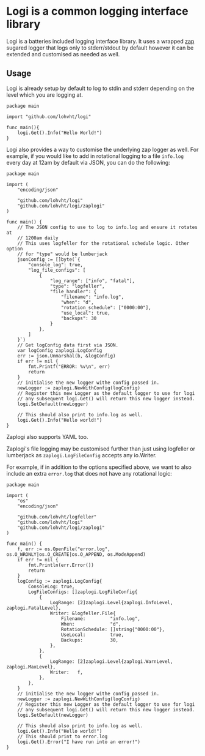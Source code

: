 # Logi is a common logging interface library

Logi is a batteries included logging interface library. It uses a wrapped
[zap](https://github.com/uber-go/zap) sugared logger that logs only to stderr/stdout
by default however it can be extended and customised as needed as well.

## Usage

Logi is already setup by default to log to stdin and stderr depending
on the level which you are logging at.
```
package main

import "github.com/lohvht/logi"

func main(){
    logi.Get().Info("Hello World!")
}
```

Logi also provides a way to customise the underlying zap logger as well.
For example, if you would like to add in rotational logging to a file `info.log`
every day at 12am by default via JSON, you can do the following:
```
package main

import (
    "encoding/json"

    "github.com/lohvht/logi"
    "github.com/lohvht/logi/zaplogi"
)

func main() {
    // The JSON config to use to log to info.log and ensure it rotates at
    // 1200am daily
    // This uses logfeller for the rotational schedule logic. Other option
    // for "type" would be lumberjack
    jsonConfig := []byte(`{
		"console_log": true,
		"log_file_configs": [
			{
				"log_range": ["info", "fatal"],
				"type": "logfeller",
				"file_handler": {
					"filename": "info.log",
					"when": "d",
					"rotation_schedule": ["0000:00"],
					"use_local": true,
					"backups": 30
				}
			},
		]
	}`)
    // Get logConfig data first via JSON.
	var logConfig zaplogi.LogConfig
	err := json.Unmarshal(b, &logConfig)
	if err != nil {
		fmt.Printf("ERROR: %v\n", err)
		return
	}
    // initialise the new logger withe config passed in.
    newLogger := zaplogi.NewWithConfig(logConfig)
    // Register this new Logger as the default logger to use for logi
    // any subsequent logi.Get() will return this new logger instead.
    logi.SetDefault(newLogger)

    // This should also print to info.log as well.
    logi.Get().Info("Hello world!")
}
```
Zaplogi also supports YAML too.

Zaplogi's file logging may be customised further than just using logfeller or
lumberjack as `zaplogi.LogFileConfig` accepts any io.Writer.

For example, if in addition to the options specified above, we want to also include
an extra `error.log` that does not have any rotational logic:
```
package main

import (
    "os"
    "encoding/json"

    "github.com/lohvht/logfeller"
    "github.com/lohvht/logi"
    "github.com/lohvht/logi/zaplogi"
)

func main() {
    f, err := os.OpenFile("error.log", os.O_WRONLY|os.O_CREATE|os.O_APPEND, os.ModeAppend)
	if err != nil {
		fmt.Println(err.Error())
		return
	}
	logConfig := zaplogi.LogConfig{
		ConsoleLog: true,
		LogFileConfigs: []zaplogi.LogFileConfig{
			{
				LogRange: [2]zaplogi.Level{zaplogi.InfoLevel, zaplogi.FatalLevel},
				Writer: &logfeller.File{
					Filename:         "info.log",
					When:             "d",
					RotationSchedule: []string{"0000:00"},
					UseLocal:         true,
					Backups:          30,
				},
			},
			{
				LogRange: [2]zaplogi.Level{zaplogi.WarnLevel, zaplogi.MaxLevel},
				Writer:   f,
			},
		},
	}
    // initialise the new logger withe config passed in.
    newLogger := zaplogi.NewWithConfig(logConfig)
    // Register this new Logger as the default logger to use for logi
    // any subsequent logi.Get() will return this new logger instead.
    logi.SetDefault(newLogger)

    // This should also print to info.log as well.
    logi.Get().Info("Hello world!")
    // This should print to error.log
    logi.Get().Error("I have run into an error!")
}
```
